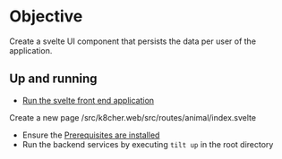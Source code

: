# Objective
Create a svelte UI component that persists the data per user of the application.

## Up and running
* [Run the svelte front end application](../README.md#starting-svelte-dev-environment)

Create a new page /src/k8cher.web/src/routes/animal/index.svelte







* Ensure the [Prerequisites are installed](../README.md#prerequisites)
* Run the backend services by executing `tilt up` in the root directory
